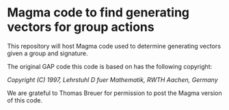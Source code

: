 # Magma code to find generating vectors for group actions
This repository will host Magma code used to determine generating vectors given a group and signature.

The original GAP code this code is based on has the following copyright:

*Copyright (C)  1997,  Lehrstuhl D fuer Mathematik,  RWTH Aachen,  Germany*


We are grateful to Thomas Breuer for permission to post the Magma version of this code.
